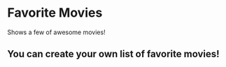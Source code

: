# Favorite Movies
Shows a few of awesome movies!

## You can create your own list of favorite movies!
